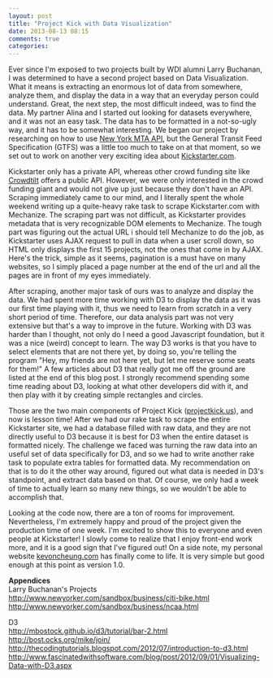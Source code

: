 ```yaml
---
layout: post
title: "Project Kick with Data Visualization"
date: 2013-08-13 08:15
comments: true
categories:
---
```

Ever since I'm exposed to two projects built by WDI alumni Larry Buchanan, I was determined to have a second project based on Data Visualization. What it means is extracting an enormous lot of data from somewhere, analyze them, and display the data in a way that an everyday person could understand. Great, the next step, the most difficult indeed, was to find the data. My partner Alina and I started out looking for datasets everywhere, and it was not an easy task. The data has to be formatted in a not-so-ugly way, and it has to be somewhat interesting. We began our project by researching on how to use <a href="http://datamine.mta.info/" target="_blank">New York MTA API</a>, but the General Transit Feed Specification (GTFS) was a little too much to take on at that moment, so we set out to work on another very exciting idea about <a href="http://www.kickstarter.com/" target="_blank">Kickstarter.com</a>.

Kickstarter only has a private API, whereas other crowd funding site like <a href="https://www.crowdtilt.com/learn/developers" target="_blank">Crowdtilt</a> offers a public API. However, we were only interested in the crowd funding giant and would not give up just because they don't have an API. Scraping immediately came to our mind, and I literally spent the whole weekend writing up a quite-heavy rake task to scrape Kickstarter.com with Mechanize. The scraping part was not difficult, as Kickstarter provides metadata that is very recognizable DOM elements to Mechanize. The tough part was figuring out the actual URL i should tell Mechanize to do the job, as Kickstarter uses AJAX request to pull in data when a user scroll down, so HTML only displays the first 15 projects, not the ones that come in by AJAX. Here's the trick, simple as it seems, pagination is a must have on many websites, so I simply placed a page number at the end of the url and all the pages are in front of my eyes immediately.

After scraping, another major task of ours was to analyze and display the data. We had spent more time working with D3 to display the data as it was our first time playing with it, thus we need to learn from scratch in a very short period of time. Therefore, our data analysis part was not very extensive but that's a way to improve in the future. Working with D3 was harder than I thought, not only do I need a good Javascript foundation, but it was a nice (weird) concept to learn. The way D3 works is that you have to select elements that are not there yet, by doing so, you're telling the program "Hey, my friends are not here yet, but let me reserve some seats for them!" A few articles about D3 that really got me off the ground are listed at the end of this blog post. I strongly recommend spending some time reading about D3, looking at what other developers did with it, and then play with it by creating simple rectangles and circles.

Those are the two main components of Project Kick (<a href="http://projectkick.us" target="_blank">projectkick.us</a>), and now is lesson time! After we had our rake task to scrape the entire Kickstarter site, we had a database filled with raw data, and they are not directly useful to D3 because it is best for D3 when the entire dataset is formatted nicely. The challenge we faced was turning the raw data into an useful set of data specifically for D3, and so we had to write another rake task to populate extra tables for formatted data. My recommendation on that is to do it the other way around, figured out what data is needed in D3's standpoint, and extract data based on that. Of course, we only had a week of time to actually learn so many new things, so we wouldn't be able to accomplish that.


Looking at the code now, there are a ton of rooms for improvement. Nevertheless, I'm extremely happy and proud of the project given the production time of one week. I'm excited to show this to everyone and even people at Kickstarter! I slowly come to realize that I enjoy front-end work more, and it is a good sign that I've figured out! On a side note, my personal website <a href="http://kevoncheung.com" target="_blank">kevoncheung.com</a> has finally come to life. It is very simple but good enough at this point as version 1.0.


<strong>Appendices</strong><br>
Larry Buchanan's Projects<br>
<a href="http://www.newyorker.com/sandbox/business/citi-bike.html" target="_blank">http://www.newyorker.com/sandbox/business/citi-bike.html</a><br>
<a href="http://www.newyorker.com/sandbox/business/ncaa.html" target="_blank">http://www.newyorker.com/sandbox/business/ncaa.html</a><br>

D3<br>
<a href="http://mbostock.github.io/d3/tutorial/bar-2.html" target="_blank">http://mbostock.github.io/d3/tutorial/bar-2.html</a><br>
<a href="http://bost.ocks.org/mike/join/" target="_blank">http://bost.ocks.org/mike/join/</a><br>
<a href="http://thecodingtutorials.blogspot.com/2012/07/introduction-to-d3.html" target="_blank">http://thecodingtutorials.blogspot.com/2012/07/introduction-to-d3.html</a><br>
<a href="http://www.fascinatedwithsoftware.com/blog/post/2012/09/01/Visualizing-Data-with-D3.aspx" target="_blank">http://www.fascinatedwithsoftware.com/blog/post/2012/09/01/Visualizing-Data-with-D3.aspx</a>